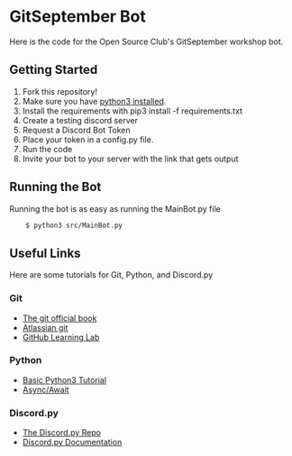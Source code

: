 # GitSeptember Bot

Here is the code for the Open Source Club's GitSeptember workshop bot.

## Getting Started

1. Fork this repository!
1. Make sure you have [python3 installed](https://realpython.com/installing-python/).
1. Install the requirements with pip3 install -f requirements.txt
1. Create a testing discord server
1. Request a Discord Bot Token
1. Place your token in a config.py file.
1. Run the code
1. Invite your bot to your server with the link that gets output

## Running the Bot

Running the bot is as easy as running the MainBot.py file

```bash
    $ python3 src/MainBot.py
```

## Useful Links

Here are some tutorials for Git, Python, and Discord.py

### Git

- [The git official book](https://git-scm.com/book/en/v2)
- [Atlassian git](https://www.atlassian.com/git/tutorials/learn-git-with-bitbucket-cloud)
- [GitHub Learning Lab](https://lab.github.com/)

### Python

- [Basic Python3 Tutorial](https://docs.python.org/3/tutorial/)
- [Async/Await](https://docs.python.org/3/library/asyncio-task.html)

### Discord.py

- [The Discord.py Repo](https://github.com/Rapptz/discord.py)
- [Discord.py Documentation](https://discordpy.readthedocs.io/en/latest/index.html)
